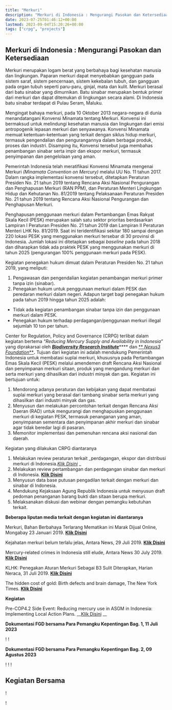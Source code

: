 ```yaml
---
title: "Merkuri"
description: "Merkuri di Indonesia : Mengurangi Pasokan dan Ketersediaan Merkuri merupakan logam berat yang berbahaya bagi kesehatan manusia dan lingkungan. Paparan merkuri dapat menyebabkan gangguan pada sistem sa"
date: 2023-07-25T01:46:12+00:00
lastmod: 2023-09-04T15:20:26+00:00
tags: ["crpg", "projects"]
---
```


## Merkuri di Indonesia : Mengurangi Pasokan dan Ketersediaan  

Merkuri merupakan logam berat yang berbahaya bagi kesehatan manusia dan lingkungan. Paparan merkuri dapat menyebabkan gangguan pada sistem saraf, sistem pencernaan, sistem kekebalan tubuh, dan gangguan pada organ tubuh seperti paru-paru, ginjal, mata dan kulit. Merkuri berasal dari batu sinabar yang dimurnikan. Batu sinabar merupakan bentuk primer dari merkuri dan dapat ditemukan di lingkungan secara alami. Di Indonesia batu sinabar terdapat di Pulau Seram, Maluku.

Mengingat bahaya merkuri, pada 10 Oktober 2013 negara-negara di dunia menandatangani Konvensi Minamata tentang Merkuri. Konvensi ini bermaksud untuk melindungi kesehatan manusia dan lingkungan dari emisi antropogenik lepasan merkuri dan senyawanya. Konvensi Minamata memuat ketentuan-ketentuan yang terkait dengan siklus hidup merkuri, termasuk pengendalian dan pengurangannya dalam berbagai produk, proses dan industri. Disamping itu, Konvensi tersebut juga membahas penambangan sinabar serta impir dan ekspor merkuri, termasuk penyimpanan dan pengelolaan yang aman.

Pemerintah Indonesia telah meratifikasi Konvensi Minamata mengenai Merkuri _(Minamata Convention on Mercury)_ melalui UU No. 11 tahun 2017. Dalam rangka implementasi konvensi tersebut, ditetapkan Peraturan Presiden No. 21 tahun 2019 tentang Rencana Aksi Nasional Pengurangan dan Penghapusan Merkuri (RAN PPM), dan Peraturan Menteri Lingkungan Hidup dan Kehutanan No. 81/2019 tentang Pelaksanaan Peraturan Presiden No. 21 tahun 2019 tentang Rencana Aksi Nasional Pengurangan dan Penghapusan Merkuri.

Penghapusan penggunaan merkuri dalam Pertambangan Emas Rakyat Skala Kecil (PESK) merupakan salah satu sektor prioritas berdasarkan Lampiran I Peraturan Presiden No. 21 tahun 2019 dan Lampiran II Peraturan Menteri LHK No. 81/2019. Saat ini teridentifikasi sekitar 180 sampai dengan 220 lokasi PESK yang menggunakan merkuri tersebar di 30 provinsi di Indonesia. Jumlah lokasi ini ditetapkan sebagai _baseline_ pada tahun 2018 dan diharapkan tidak ada praktek PESK yang menggunakan merkuri di tahun 2025 (pengurangan 100% penggunaan merkuri pada PESK).

Kegiatan penegakan hukum dimuat dalam Peraturan Presiden No. 21 tahun 2019, yang meliputi:

  1. Pengawasan dan pengendalian kegiatan penambangan merkuri primer tanpa izin (sinabar).
  2. Penegakan hukum untuk penggunaan merkuri dalam PESK dan peredaran merkuri dalam negeri. Adapun target bagi penegakan hukum pada tahun 2019 hingga tahun 2025 adalah:

  * Tidak ada kegiatan penambangan sinabar tanpa izin dan penggunaan merkuri dalam PESK.
  * Penegakan hukum terhadap perdagangan/penggunaan merkuri illegal sejumlah 10 ton per tahun.

Center for Regulation, Policy and Governance (CRPG) terlibat dalam kegiatan bertema _“Reducing Mercury Supply and Availability in Indonesia”_ yang diprakarsai oleh [ _**Biodiversity Research Institute**_](https://briwildlife.org/hgcenter/artisanal-small-scale-gold-mining/asgm-projects-indonesia/)**** dan [** _Nexus3 Foundation_**](https://www.nexus3foundation.org/programs/merkuri/)**.** Tujuan dari kegiatan ini adalah mendukung Pemerintah Indonesia untuk membatasi suplai merkuri, khususnya pada Pertambangan Emas Skala Kecil (PESK) melalui amendemen draft Rencana Aksi Nasional dan penyimpanan merkuri sitaan, produk yang mengandung merkuri dan serta merkuri yang dihasilkan dari industri minyak dan gas. Kegiatan ini bertujuan untuk:

  1. Mendorong adanya peraturan dan kebijakan yang dapat membatasi suplai merkuri yang berasal dari tambang sinabar serta merkuri yang dihasilkan dari industri minyak dan gas.
  2. Menyusun dan melakukan percontohan terkait dengan Rencana Aksi Daeran (RAD) untuk mengurangi dan menghapuskan penggunaan merkuri di kegiatan PESK, termasuk penanganan yang aman, penyimpanan sementara dan penyimpanan akhir merkuri dan sinabar agar tidak beredar lagi di pasaran.
  3. Memonitor implementasi dan pemenuhan rencana aksi nasional dan daerah.

Kegiatan yang dilakukan CRPG diantaranya

  1. Melakukan review peraturan terkait _perdagangan, ekspor dan distribusi merkuri di Indonesia.[_Klik Disini_](/assets/images/2023/07/Regulatory-Review-Indonesia-Mercury-Trade-Import-Export-and-Distribution.pdf) _
  2. Melakukan review pertambangan dan perdagangan sinabar dan merkuri di Indonesia. [ __Klik Disini__](/assets/images/2023/07/Regulatory-Review-Cinnabar-and-Mercury-in-Indonesia-Mining-and-Trade.pdf)
  3. Menyusun data base putusan pengadilan terkait dengan merkuri dan sinabar di Indonesia.
  4. Mendukung Kejaksaan Agung Republik Indonesia untuk menyusun draft pedoman penanganan barang bukti dan sitaan berupa merkuri.
  5. Melaksanakan diskusi dan webinar dengan pemangku kebutuhan terkait.

**Beberapa liputan media terkait dengan kegiatan ini diantaranya**

Merkuri, Bahan Berbahaya Terlarang Mematikan ini Marak Dijual Online, Mongabay 23 Januari 2019. [ __Klik Disini__](https://www.mongabay.co.id/2019/01/23/merkuri-bahan-berbahaya-terlarang-mematikan-ini-marak-dijual-online/)

Kejahatan merkuri belum terlalu jelas, Antara News, 29 Juli 2019.  __[Klik Disini](https://www.antaranews.com/berita/982896/kejahatan-terkait-merkuri-belum-terlalu-jelas)__

Mercury-related crimes in Indonesia still elude, Antara News 30 July 2019. [ __Klik Disini__](https://en.antaranews.com/news/130048/mercury-related-crimes-in-indonesia-still-elude)

KLHK: Penegakan Aturan Merkuri Sebagai B3 Sulit Diterapkan, Harian Neraca, 31 Juli 2019. [ __Klik Disini__](https://www.neraca.co.id/article/119875/klhk-penegakan-aturan-merkuri-sebagai-b3-sulit-diterapkan)

The hidden cost of gold: Birth defects and brain damage, The New York Times. [ __Klik Disini__](/../www.nytimes.com/2019/11/09/world/asia/indonesia-mercury-pollution-gold-mining)

**Kegiatan**

Pre-COP4.2 Side Event: Reducing mercury use in ASGM in Indonesia: Implementing Local Action Plans.  __[Klik Disini](https://www.youtube.com/watch?v=557OdrZl78M) __

**Dokumentasi FGD bersama Para Pemangku Kepentingan Bag. 1, 11 Juli 2023**

! !

**Dokumentasi FGD bersama Para Pemangku Kepentingan Bag. 2, 09 Agustus 2023**

! ! !

## Kegiatan Bersama

!

!